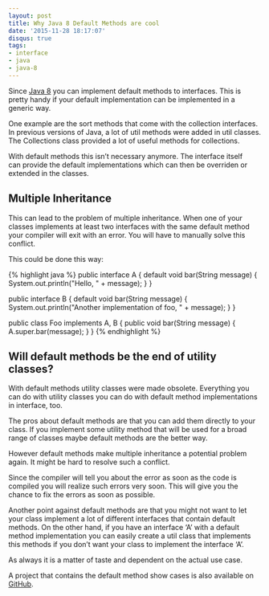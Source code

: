 ```yaml
---
layout: post
title: Why Java 8 Default Methods are cool
date: '2015-11-28 18:17:07'
disqus: true
tags:
- interface
- java
- java-8
---
```



Since [Java 8](https://docs.oracle.com/javase/tutorial/java/IandI/defaultmethods.html) you can implement default methods to interfaces. This is pretty handy if your default implementation can be implemented in a generic way.

One example are the sort methods that come with the collection interfaces. In previous versions of Java, a lot of util methods were added in util classes. The Collections class provided a lot of useful methods for collections.

With default methods this isn’t necessary anymore. The interface itself can provide the default implementations which can then be overriden or extended in the classes.


## Multiple Inheritance

This can lead to the problem of multiple inheritance. When one of your classes implements at least two interfaces with the same default method your compiler will exit with an error. You will have to manually solve this conflict.

This could be done this way:

{% highlight java %}
public interface A {
    default void bar(String message) {
        System.out.println("Hello, " + message);
    }
}

public interface B {
    default void bar(String message) {
        System.out.println("Another implementation of foo, " + message);
    }
}

public class Foo implements A, B {
    public void bar(String message) {
        A.super.bar(message);
    }
}
{% endhighlight %}


## Will default methods be the end of utility classes?

With default methods utility classes were made obsolete. Everything you can do with utility classes you can do with default method implementations in interface, too.

The pros about default methods are that you can add them directly to your class. If you implement some utility method that will be used for a broad range of classes maybe default methods are the better way.

However default methods make multiple inheritance a potential problem again. It might be hard to resolve such a conflict.

Since the compiler will tell you about the error as soon as the code is compiled you will realize such errors very soon. This will give you the chance to fix the errors as soon as possible.

Another point against default methods are that you might not want to let your class implement a lot of different interfaces that contain default methods. On the other hand, if you have an interface ‘A’ with a default method implementation you can easily create a util class that implements this methods if you don’t want your class to implement the interface ‘A’.

As always it is a matter of taste and dependent on the actual use case.

A project that contains the default method show cases is also available on [GitHub](https://github.com/DevCouch/DefaultMethods).
